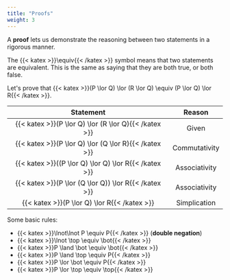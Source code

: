 ```yaml
---
title: "Proofs"
weight: 3
---
```


A **proof** lets us demonstrate the reasoning between two statements in a rigorous manner.

The {{< katex >}}\equiv{{< /katex >}} symbol means that two statements are equivalent. This is the same as saying that they are both true, or both false.

Let's prove that {{< katex >}}(P \lor Q) \lor (R \lor Q) \equiv (P \lor Q) \lor R{{< /katex >}}.

|                       Statement                       |    Reason     |
| :---------------------------------------------------: | :-----------: |
| {{< katex >}}(P \lor Q) \lor (R \lor Q){{< /katex >}} |     Given     |
| {{< katex >}}(P \lor Q) \lor (Q \lor R){{< /katex >}} | Commutativity |
| {{< katex >}}((P \lor Q) \lor Q) \lor R{{< /katex >}} | Associativity |
| {{< katex >}}(P \lor (Q \lor Q)) \lor R{{< /katex >}} | Associativity |
|     {{< katex >}}(P \lor Q) \lor R{{< /katex >}}      | Simplication  |

Some basic rules:

* {{< katex >}}\lnot\lnot P \equiv P{{< /katex >}} (**double negation**)
* {{< katex >}}\lnot \top \equiv \bot{{< /katex >}}
* {{< katex >}}P \land \bot \equiv \bot{{< /katex >}}
* {{< katex >}}P \land \top \equiv P{{< /katex >}}
* {{< katex >}}P \lor \bot \equiv P{{< /katex >}}
* {{< katex >}}P \lor \top \equiv \top{{< /katex >}}
